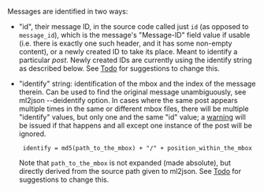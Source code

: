 Messages are identified in two ways:

 * "id", their message ID, in the source code called just `id` (as
   opposed to `message_id`), which is the message's "Message-ID" field
   value if usable (i.e. there is exactly one such header, and it has
   some non-empty content), or a newly created ID to take its
   place. Meant to identify a particular *post*. Newly created IDs are
   currently using the identify string as described below. See
   [Todo](../TODO.md) for suggestions to change this.

 * "identify" string: identification of the mbox and the index of the
   message therein. Can be used to find the original message
   unambiguously, see ml2json --deidentify option. In cases where the
   same post appears multiple times in the same or different mbox
   files, there will be multiple "identify" values, but only one and
   the same "id" value; a [warning](warnings.md) will be issued if
   that happens and all except one instance of the post will be ignored.

        identify = md5(path_to_the_mbox) + "/" + position_within_the_mbox

   Note that `path_to_the_mbox` is not expanded (made absolute), but
   directly derived from the source path given to ml2json. See
   [Todo](../TODO.md) for suggestions to change this.
